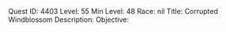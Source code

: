 Quest ID: 4403
Level: 55
Min Level: 48
Race: nil
Title: Corrupted Windblossom
Description: 
Objective: 
